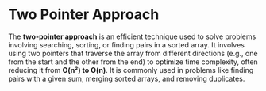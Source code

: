 # Two Pointer Approach
The **two-pointer approach** is an efficient technique used to solve problems involving searching, sorting, or finding pairs in a sorted array. It involves using two pointers that traverse the array from different directions (e.g., one from the start and the other from the end) to optimize time complexity, often reducing it from **O(n²) to O(n)**. It is commonly used in problems like finding pairs with a given sum, merging sorted arrays, and removing duplicates.